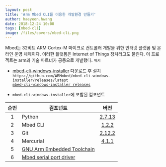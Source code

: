 ```yaml
---
layout: post
title: 'Arm Mbed CLI를 이용한 개발환경 만들기' 
author: haeyeon.hwang
date: 2018-12-24 10:00
tags: [mbed-cli]
image: /files/covers/mbed-cli.png
---
```


Mbed는 32비트 ARM Cortex-M 마이크로 컨트롤러 개발을 위한 인터넷 플랫폼 및 온라인 운영 체제이다. 이러한 플랫폼은 Internet of Things 장치라고도 불린다. 이 프로젝트는 arm과 기술 파트너가 공동으로 개발했다. `위키` 







* [mbed-cli-windows-installer](https://github.com/ARMmbed/mbed-cli-windows-installer/releases/latest) 다운로드 후 설치  
   `https://github.com/ARMmbed/mbed-cli-windows-installer/releases/latest`  
   [`mbed-cli-windows-installer releases`](https://github.com/ARMmbed/mbed-cli-windows-installer/releases)

* `mbed-cli-windows-installer`에 포함된 컴포넌트  

순번|컴포넌트|버전
:---:|---|:---:
1|Python|[2.7.13](https://www.python.org/downloads/release/python-2713/)
2|Mbed CLI|[1.2.2](https://github.com/ARMmbed/mbed-cli)|
3|Git|[2.12.2](https://git-scm.com/)
4|Mercurial|[4.1.1](https://www.mercurial-scm.org/)
5|[GNU Arm Embedded Toolchain](https://developer.arm.com/open-source/gnu-toolchain/gnu-rm/downloads)|
6|[Mbed serial port driver](https://os.mbed.com/docs/v5.9/tutorials/windows-serial-driver.html)|

